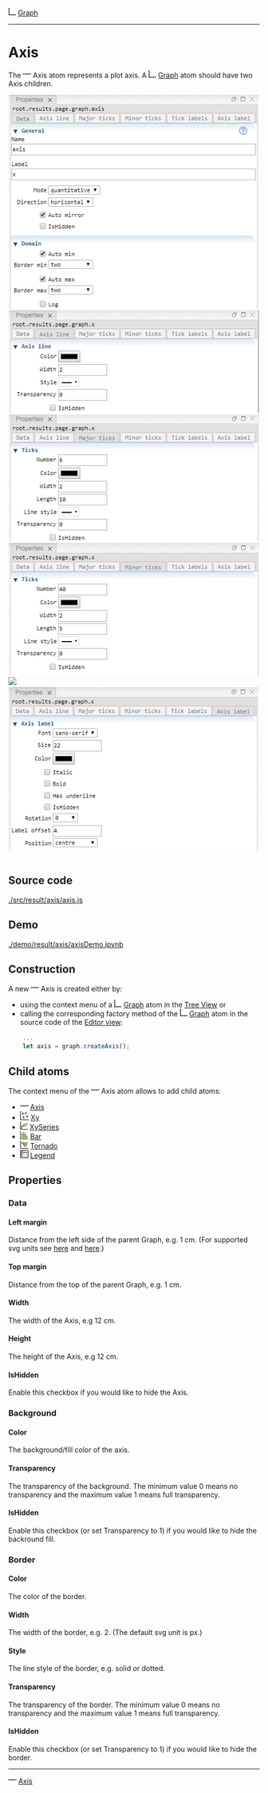 ![](../../../../icons/graph.png) [Graph](../graph/graph.md)

----

# Axis

The ![](../../../../icons/axis.png) Axis atom represents a plot axis.
A ![](../../../../icons/graph.png) [Graph](../graph/graph.md) atom should have two Axis children.


<table>
<tr>
<img src="../../../images/axisData.png">
</tr>	

<tr>
<img src="../../../images/axisLine.png">
</tr>	

<tr>
<img src="../../../images/axisMajorTicks.png">	
</tr>	

<tr>
<img src="../../../images/axisMinorTicks.png">	
</tr>	

<tr>
<img src="../../../images/tickLabels.png">	
</tr>	

<tr>
<img src="../../../images/axisLabel.png">	
</tr>	

</table> 

## Source code

[./src/result/axis/axis.js](../../../../src/result/axis/axis.js)

## Demo

[./demo/result/axis/axisDemo.ipynb](../../../../demo/result/axis/axisDemo.ipynb)

## Construction
		
A new ![](../../../../icons/axis.png) Axis is created either by: 

* using the context menu of a ![](../../../../icons/graph.png) [Graph](../graph/graph.md) atom in the [Tree View](../../../views/treeView.md) or
* calling the corresponding factory method of the ![](../../../../icons/graph.png) [Graph](../graph/graph.md) atom in the source code of the [Editor view](../../../views/editorView.md):

```javascript
    ...
    let axis = graph.createAxis();	     
```

## Child atoms

The context menu of the ![](../../../../icons/axis.png) Axis atom allows to add child atoms: 

* ![](../../../../icons/axis.png) [Axis](../axis/axis.md)
* ![](../../../../icons/xy.png) [Xy](../xy/xy.md)
* ![](../../../../icons/xySeries.png) [XySeries](../xySeries/xySeries.md)
* ![](../../../../icons/bar.png) [Bar](../bar/bar.md)
* ![](../../../../icons/tornado.png) [Tornado](../tornado/tornado.md)
* ![](../../../../icons/legend.png) [Legend](../legend/legend.md)

## Properties

### Data

#### Left margin

Distance from the left side of the parent Graph, e.g. 1 cm. (For supported svg units see [here](https://www.w3.org/TR/css3-values/#absolute-lengths) and [here](https://www.w3.org/TR/css3-values/#relative-lengths).) 

#### Top margin

Distance from the top of the parent Graph, e.g. 1 cm. 

#### Width

The width of the Axis, e.g 12 cm.

#### Height

The height of the Axis, e.g 12 cm.

#### IsHidden

Enable this checkbox if you would like to hide the Axis.

### Background

#### Color

The background/fill color of the axis.

#### Transparency

The transparency of the background. The minimum value 0 means no transparency and the maximum value 1 means full transparency.

#### IsHidden

Enable this checkbox (or set Transparency to 1) if you would like to hide the backround fill.

### Border

#### Color

The color of the border.

#### Width

The width of the border, e.g. 2. (The default svg unit is px.)

#### Style

The line style of the border, e.g. solid or dotted.

#### Transparency

The transparency of the border. The minimum value 0 means no transparency and the maximum value 1 means full transparency.

#### IsHidden

Enable this checkbox (or set Transparency to 1) if you would like to hide the border.

----

![](../../../../icons/axis.png) [Axis](../axis/axis.md)

